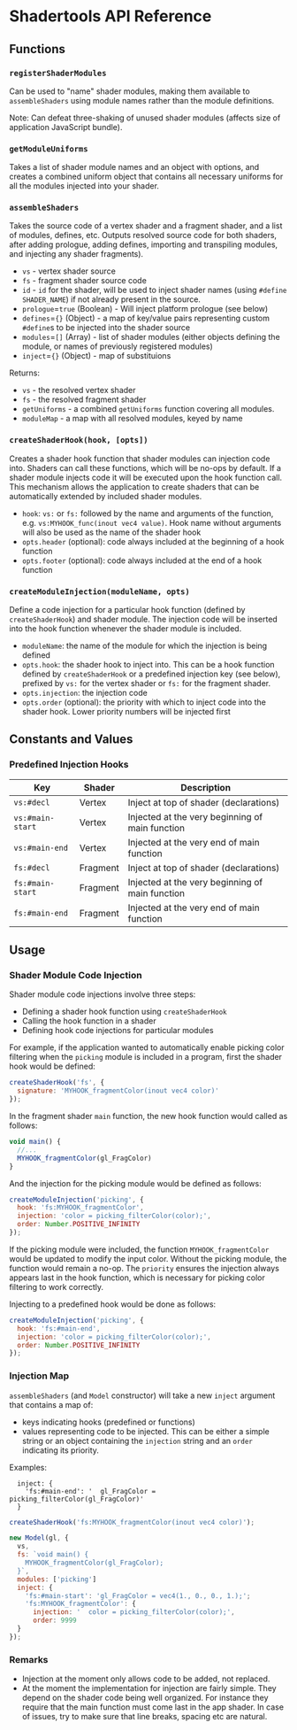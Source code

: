 # Shadertools API Reference

## Functions

### `registerShaderModules`

Can be used to "name" shader modules, making them available to `assembleShaders` using module names rather than the module definitions.

Note: Can defeat three-shaking of unused shader modules (affects size of application JavaScript bundle).


### `getModuleUniforms`

Takes a list of shader module names and an object with options, and creates a combined uniform object that contains all necessary uniforms for all the modules injected into your shader.


### `assembleShaders`

Takes the source code of a vertex shader and a fragment shader, and a list of modules, defines, etc. Outputs resolved source code for both shaders, after adding prologue, adding defines, importing and transpiling modules, and injecting any shader fragments).

* `vs` - vertex shader source
* `fs` - fragment shader source code
* `id` - `id` for the shader, will be used to inject shader names (using `#define SHADER_NAME`) if not already present in the source.
* `prologue`=`true` (Boolean) - Will inject platform prologue (see below)
* `defines`=`{}` (Object) - a map of key/value pairs representing custom `#define`s to be injected into the shader source
* `modules`=`[]` (Array) - list of shader modules (either objects defining the module, or names of previously registered modules)
* `inject`=`{}` (Object) - map of substituions

Returns:
* `vs` - the resolved vertex shader
* `fs` - the resolved fragment shader
* `getUniforms` - a combined `getUniforms` function covering all modules.
* `moduleMap` - a map with all resolved modules, keyed by name

### `createShaderHook(hook, [opts])`

Creates a shader hook function that shader modules can injection code into. Shaders can call these functions, which will be no-ops by default. If a shader module injects code it will be executed upon the hook function call. This mechanism allows the application to create shaders that can be automatically extended by included shader modules.

- `hook`: `vs:` or `fs:` followed by the name and arguments of the function, e.g. `vs:MYHOOK_func(inout vec4 value)`. Hook name without arguments
will also be used as the name of the shader hook
- `opts.header` (optional): code always included at the beginning of a hook function
- `opts.footer` (optional): code always included at the end of a hook function

### `createModuleInjection(moduleName, opts)`

Define a code injection for a particular hook function (defined by `createShaderHook`) and shader module. The injection code will be inserted into the hook function whenever the shader module is included.

- `moduleName`: the name of the module for which the injection is being defined
- `opts.hook`: the shader hook to inject into. This can be a hook function defined by `createShaderHook` or a predefined injection key (see below),
prefixed by `vs:` for the vertex shader or `fs:` for the fragment shader.
- `opts.injection`: the injection code
- `opts.order` (optional): the priority with which to inject code into the shader hook. Lower priority numbers will
be injected first


## Constants and Values

### Predefined Injection Hooks

| Key              | Shader   | Description      |
| ---              | ---      | ---              |
| `vs:#decl`       | Vertex   | Inject at top of shader (declarations) |
| `vs:#main-start` | Vertex   | Injected at the very beginning of main function |
| `vs:#main-end`   | Vertex   | Injected at the very end of main function |
| `fs:#decl`       | Fragment | Inject at top of shader (declarations) |
| `fs:#main-start` | Fragment | Injected at the very beginning of main function |
| `fs:#main-end`   | Fragment | Injected at the very end of main function |

## Usage

### Shader Module Code Injection

Shader module code injections involve three steps:
- Defining a shader hook function using `createShaderHook`
- Calling the hook function in a shader
- Defining hook code injections for particular modules

For example, if the application wanted to automatically enable picking color filtering when the `picking` module is included in a program, first the shader hook would be defined:

```js
createShaderHook('fs', {
  signature: 'MYHOOK_fragmentColor(inout vec4 color)'
});
```

In the fragment shader `main` function, the new hook function would called as follows:
```js
void main() {
  //...
  MYHOOK_fragmentColor(gl_FragColor)
}
```

And the injection for the picking module would be defined as follows:

```js
createModuleInjection('picking', {
  hook: 'fs:MYHOOK_fragmentColor',
  injection: 'color = picking_filterColor(color);',
  order: Number.POSITIVE_INFINITY
});
```

If the picking module were included, the function `MYHOOK_fragmentColor` would be updated to modify the input color. Without the picking module, the function would remain a no-op. The `priority` ensures the injection always
appears last in the hook function, which is necessary for picking color filtering to work correctly.

Injecting to a predefined hook would be done as follows:

```js
createModuleInjection('picking', {
  hook: 'fs:#main-end',
  injection: 'color = picking_filterColor(color);',
  order: Number.POSITIVE_INFINITY
});
```


### Injection Map

`assembleShaders` (and `Model` constructor) will take a new `inject` argument that contains a map of:

* keys indicating hooks (predefined or functions)
* values representing code to be injected. This can be either a simple string or an object containing the `injection` string and an `order` indicating its priority.

Examples:

```
  inject: {
    'fs:#main-end': '  gl_FragColor = picking_filterColor(gl_FragColor)'
  }
```

```js
createShaderHook('fs:MYHOOK_fragmentColor(inout vec4 color)');

new Model(gl, {
  vs,
  fs: `void main() {
    MYHOOK_fragmentColor(gl_FragColor);
  }`,
  modules: ['picking']
  inject: {
    'fs:#main-start': 'gl_FragColor = vec4(1., 0., 0., 1.);';
    'fs:MYHOOK_fragmentColor': {
      injection: '  color = picking_filterColor(color);',
      order: 9999
  }
});
```


### Remarks

* Injection at the moment only allows code to be added, not replaced.
* At the moment the implementation for injection are fairly simple. They depend on the shader code being well organized. For instance they require that the main function must come last in the app shader. In case of issues, try to make sure that line breaks, spacing etc are natural.


